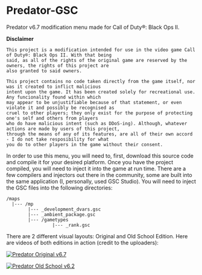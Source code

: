 # Predator-GSC
Predator v6.7 modification menu made for Call of Duty®: Black Ops II.

__Disclaimer__
```
This project is a modification intended for use in the video game Call of Duty®: Black Ops II. With that being
said, as all of the rights of the original game are reserved by the owners, the rights of this project are
also granted to said owners.

This project contains no code taken directly from the game itself, nor was it created to inflict malicious
intent upon the game. It has been created solely for recreational use. Any funcionality found within which
may appear to be unjustifiable because of that statement, or even violate it and possibly be recognised as
cruel to other players; they only exist for the purpose of protecting one's self and others from players
who do have malicious intent (such as DDoS-ing). Although, whatever actions are made by users of this project,
through the means of any of its features, are all of their own accord - I do not take resposibility for what
you do to other players in the game without their consent.
```



In order to use this menu, you will need to, first, download this source code and compile it for your desired platform. Once you have the project compiled, you will need to inject it into the game at run time. There are a few compilers and injectors out there in the community, some are built into the same application (I, personally, used GSC Studio). You will need to inject the GSC files into the following directories:
```
/maps
  |--- /mp
        |--- _development_dvars.gsc
        |--- _ambient_package.gsc
        |--- /gametypes
                 |--- _rank.gsc
```



There are 2 different visual layouts: Original and Old School Edition. Here are videos of both editions in action (credit to the uploaders):

[![Predator Original v6.7](https://i.ytimg.com/vi/zrgAvpEgtsA/maxresdefault.jpg)](https://www.youtube.com/watch?v=zrgAvpEgtsA)

[![Predator Old School v6.2](https://i.ytimg.com/vi/3rBdwo2VSgY/maxresdefault.jpg)](https://www.youtube.com/watch?v=3rBdwo2VSgY)
